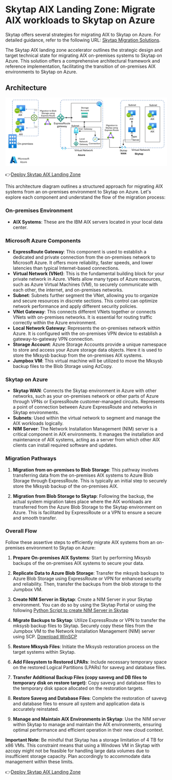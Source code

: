 # Skytap AIX Landing Zone: Migrate AIX workloads to Skytap on Azure

Skytap offers several strategies for migrating AIX to Skytap on Azure. For detailed guidance, refer to the following URL: [Skytap Migration Solutions](https://skytap.github.io/well-architected-framework/resiliency/solutions/mksysb-backupandrestore/#option-3---azure-blob).

The Skytap AIX landing zone accelerator outlines the strategic design and target technical state for migrating AIX on-premises systems to Skytap on Azure. This solution offers a comprehensive architectural framework and reference implementation, facilitating the transition of on-premises AIX environments to Skytap on Azure.

## Architecture

![AIX Landing Zone Architecture](/assets/images/aix-landing-zone-architecture.jpg)

👉[Deploy Skytap AIX Landing Zone](/docs/aix/code/index.md)

This architecture diagram outlines a structured approach for migrating AIX systems from an on-premises environment to Skytap on Azure. Let's explore each component and understand the flow of the migration process:

### **On-premises Environment**
- **AIX Systems**: These are the IBM AIX servers located in your local data center.

### **Microsoft Azure Components**
- **ExpressRoute Gateway**: This component is used to establish a dedicated and private connection from the on-premises network to Microsoft Azure. It offers more reliability, faster speeds, and lower latencies than typical Internet-based connections.
- **Virtual Network (VNet)**: This is the fundamental building block for your private network in Azure. VNets allow many types of Azure resources, such as Azure Virtual Machines (VM), to securely communicate with each other, the internet, and on-premises networks.
- **Subnet**: Subnets further segment the VNet, allowing you to organize and secure resources in discrete sections. This control can optimize network performance and apply different security policies.
- **VNet Gateway**: This connects different VNets together or connects VNets with on-premises networks. It is essential for routing traffic correctly within the Azure environment.
- **Local Network Gateway**: Represents the on-premises network within Azure. It is configured with the on-premises VPN device to establish a gateway-to-gateway VPN connection.
- **Storage Account**: Azure Storage Accounts provide a unique namespace to store and access your Azure storage data objects. Here it is used to store the Mksysb backup from the on-premises AIX systems.
- **Jumpbox VM**: This virtual machine will be utilized to move the Mksysb backup files to the Blob Storage using AzCopy.

### **Skytap on Azure**
- **Skytap WAN**: Connects the Skytap environment in Azure with other networks, such as your on-premises network or other parts of Azure through VPNs or ExpressRoute customer-managed circuits. Represents a point of connection between Azure ExpressRoute and networks in Skytap environments.
- **Subnets**: Used within the virtual network to segment and manage the AIX workloads logically.
- **NIM Server**: The Network Installation Management (NIM) server is a critical component in AIX environments. It manages the installation and maintenance of AIX systems, acting as a server from which other AIX clients can install required software and updates.

### **Migration Pathways**
1. **Migration from on-premises to Blob Storage**: This pathway involves transferring data from the on-premises AIX systems to Azure Blob Storage through ExpressRoute. This is typically an initial step to securely store the Mksysb backup of the on-premises AIX.
   
1. **Migration from Blob Storage to Skytap**: Following the backup, the actual system migration takes place where the AIX workloads are transferred from the Azure Blob Storage to the Skytap environment on Azure. This is  facilitated by ExpressRoute or a VPN to ensure a secure and smooth transfer.

### **Overall Flow**
Follow these assertive steps to efficiently migrate AIX systems from an on-premises environment to Skytap on Azure:

1. **Prepare On-premises AIX Systems**: Start by performing Mksysb backups of the on-premises AIX systems to secure your data.

1. **Replicate Data to Azure Blob Storage**: Transfer the mksysb backups to Azure Blob Storage using ExpressRoute or VPN for enhanced security and reliability. Then, transfer the backups from the blob storage to the Jumpbox VM.

1. **Create NIM Server in Skytap**: Create a NIM Server in your Skytap environment. You can do so by using the Skytap Portal or using the following [Python Script to create NIM Server in Skytap](/docs/aix/code/nim-server.py)

1. **Migrate Backups to Skytap**: Utilize ExpressRoute or VPN to transfer the mksysb backup files to Skytap. Securely copy these files from the Jumpbox VM to the Network Installation Management (NIM) server using SCP. [Download WinSCP](https://winscp.net/download/WinSCP-6.3.4-Setup.exe/download)

1. **Restore Mksysb Files**: Initiate the Mksysb restoration process on the target systems within Skytap.

1. **Add Filesystem to Restored LPARs**: Include necessary temporary space on the restored Logical Partitions (LPARs) for savevg and database files.

1. **Transfer Additional Backup Files (copy savevg and DB files to temporary disk on restore target)**: Copy savevg and database files to the temporary disk space allocated on the restoration targets.

1. **Restore Savevg and Database Files**: Complete the restoration of savevg and database files to ensure all system and application data is accurately reinstated.

1. **Manage and Maintain AIX Environments in Skytap**: Use the NIM server within Skytap to manage and maintain the AIX environments, ensuring optimal performance and efficient operation in their new cloud context.

**Important Note**: Be mindful that Skytap has a storage limitation of 4 TB for x86 VMs. This constraint means that using a Windows VM in Skytap with azcopy might not be feasible for handling large data volumes due to insufficient storage capacity. Plan accordingly to accommodate data management within these limits.


👉[Deploy Skytap AIX Landing Zone](/docs/aix/code/index.md)

